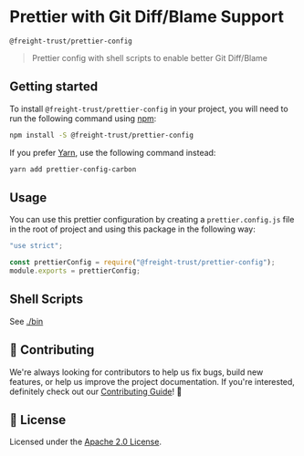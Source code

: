 # Prettier with Git Diff/Blame Support

`@freight-trust/prettier-config`

> Prettier config with shell scripts to enable better Git Diff/Blame

## Getting started

To install `@freight-trust/prettier-config` in your project, you will need to run the
following command using [npm](https://www.npmjs.com/):

```bash
npm install -S @freight-trust/prettier-config
```

If you prefer [Yarn](https://yarnpkg.com/en/), use the following command
instead:

```bash
yarn add prettier-config-carbon
```

## Usage

You can use this prettier configuration by creating a `prettier.config.js` file
in the root of project and using this package in the following way:

```js
"use strict";

const prettierConfig = require("@freight-trust/prettier-config");
module.exports = prettierConfig;
```

## Shell Scripts

See [./bin](/bin)

## 🙌 Contributing

We're always looking for contributors to help us fix bugs, build new features,
or help us improve the project documentation. If you're interested, definitely
check out our [Contributing Guide](/.github/CONTRIBUTING.md)! 👀

## 📝 License

Licensed under the [Apache 2.0 License](/LICENSE).
